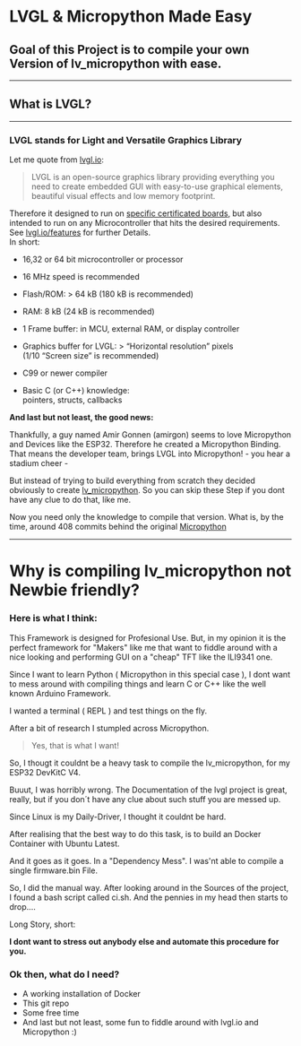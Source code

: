 # LVGL & Micropython Made Easy

## Goal of this Project is to compile your own Version of lv_micropython with ease.

---

## What is LVGL?

---

### LVGL stands for Light and Versatile Graphics Library

Let me quote from [lvgl.io](https://lvgl.io):

> LVGL is an open-source graphics library providing everything you need to create embedded GUI with easy-to-use graphical elements, beautiful visual effects and low memory footprint.

Therefore it designed to run on [specific certificated boards](https://lvgl.io/boards), but also intended to run on any Microcontroller that hits the desired requirements. See [lvgl.io/features](https://lvgl.io/features) for further Details. \
In short:

-   16,32 or 64 bit microcontroller or processor

-   16 MHz speed is recommended

-   Flash/ROM: > 64 kB (180 kB is recommended)

-   RAM: 8 kB (24 kB is recommended)

-   1 Frame buffer: in MCU, external RAM, or display controller

-   Graphics buffer for LVGL: > “Horizontal resolution” pixels \
    (1/10 “Screen size” is recommended)

-   C99 or newer compiler

-   Basic C (or C++) knowledge: \
    pointers, structs, callbacks

**And last but not least, the good news:**

Thankfully, a guy named Amir Gonnen (amirgon) seems to love Micropython and Devices like the ESP32. Therefore he created a Micropython Binding.
That means the developer team, brings LVGL into Micropython! - you hear a stadium cheer -

But instead of trying to build everything from scratch they decided obviously
to create [lv_micropython](https://github.com/lvgl/lv_micropython.git).
So you can skip these Step if you dont have any clue to do that, like me.

Now you need only the knowledge to compile that version.
What is, by the time, around 408 commits behind the original [Micropython](https://micropython.org)

---

# Why is compiling lv_micropython not Newbie friendly?

### Here is what I think:

This Framework is designed for Profesional Use.
But, in my opinion it is the perfect framework for "Makers" like me
that want to fiddle around with a nice looking and performing GUI on
a "cheap" TFT like the ILI9341 one.

Since I want to learn Python ( Micropython in this special case ),
I dont want to mess around with compiling things and learn C or C++
like the well known Arduino Framework.

I wanted a terminal ( REPL ) and test things on the fly.

After a bit of research I stumpled across Micropython.

> Yes, that is what I want!

So, I thougt it couldnt be a heavy task to compile the lv_micropython,
for my ESP32 DevKitC V4.

Buuut, I was horribly wrong. The Documentation of the lvgl project is great,
really, but if you don´t have any clue about such stuff you are messed up.

Since Linux is my Daily-Driver, I thought it couldnt be hard.

After realising that the best way to do this task, is to build an Docker Container with Ubuntu Latest.

And it goes as it goes. In a "Dependency Mess".
I was'nt able to compile a single firmware.bin File.

So, I did the manual way. After looking around in the Sources of the project,
I found a bash script called ci.sh. And the pennies in my head then starts to drop....

Long Story, short:

**I dont want to stress out anybody else and automate this procedure for you.**

### Ok then, what do I need?

-   A working installation of Docker
-   This git repo
-   Some free time
-   And last but not least, some fun to fiddle around with lvgl.io and Micropython :)
